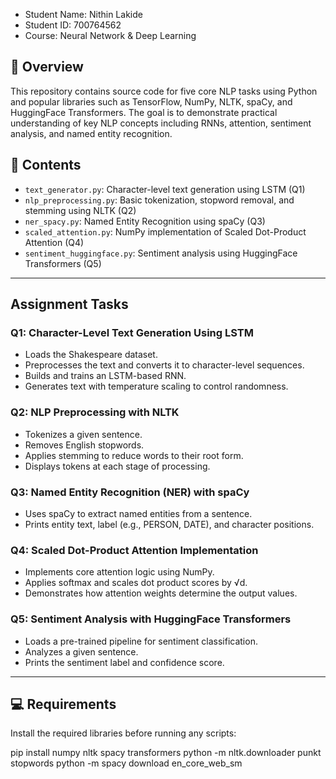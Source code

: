 
- Student Name: Nithin Lakide
- Student ID: 700764562
- Course: Neural Network & Deep Learning 

## 📘 Overview

This repository contains source code for five core NLP tasks using Python and popular libraries such as TensorFlow, NumPy, NLTK, spaCy, and HuggingFace Transformers. The goal is to demonstrate practical understanding of key NLP concepts including RNNs, attention, sentiment analysis, and named entity recognition.

## 📂 Contents

- `text_generator.py`: Character-level text generation using LSTM (Q1)
- `nlp_preprocessing.py`: Basic tokenization, stopword removal, and stemming using NLTK (Q2)
- `ner_spacy.py`: Named Entity Recognition using spaCy (Q3)
- `scaled_attention.py`: NumPy implementation of Scaled Dot-Product Attention (Q4)
- `sentiment_huggingface.py`: Sentiment analysis using HuggingFace Transformers (Q5)

---

## Assignment Tasks

### **Q1: Character-Level Text Generation Using LSTM**
- Loads the Shakespeare dataset.
- Preprocesses the text and converts it to character-level sequences.
- Builds and trains an LSTM-based RNN.
- Generates text with temperature scaling to control randomness.

### **Q2: NLP Preprocessing with NLTK**
- Tokenizes a given sentence.
- Removes English stopwords.
- Applies stemming to reduce words to their root form.
- Displays tokens at each stage of processing.

### **Q3: Named Entity Recognition (NER) with spaCy**
- Uses spaCy to extract named entities from a sentence.
- Prints entity text, label (e.g., PERSON, DATE), and character positions.

### **Q4: Scaled Dot-Product Attention Implementation**
- Implements core attention logic using NumPy.
- Applies softmax and scales dot product scores by √d.
- Demonstrates how attention weights determine the output values.

### **Q5: Sentiment Analysis with HuggingFace Transformers**
- Loads a pre-trained pipeline for sentiment classification.
- Analyzes a given sentence.
- Prints the sentiment label and confidence score.

---

## 💻 Requirements

Install the required libraries before running any scripts:

pip install numpy nltk spacy transformers
python -m nltk.downloader punkt stopwords
python -m spacy download en_core_web_sm

